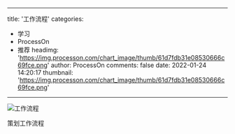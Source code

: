 
---
title: '工作流程'
categories: 
 - 学习
 - ProcessOn
 - 推荐
headimg: 'https://img.processon.com/chart_image/thumb/61d7fdb31e08530666c69fce.png'
author: ProcessOn
comments: false
date: 2022-01-24 14:20:17
thumbnail: 'https://img.processon.com/chart_image/thumb/61d7fdb31e08530666c69fce.png'
---

<div>   
<img class="thumb" alt="工作流程" src="https://img.processon.com/chart_image/thumb/61d7fdb31e08530666c69fce.png" referrerpolicy="no-referrer">
<p>策划工作流程</p>  
</div>
            